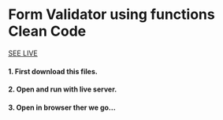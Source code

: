 # Form Validator using functions Clean Code

[SEE LIVE](https://form-validator-clean-code-k3nbiwkst-prashantindurkar.vercel.app/)

#### 1. First download this files.
#### 2. Open and run with live server.
#### 3. Open in browser ther we go...
